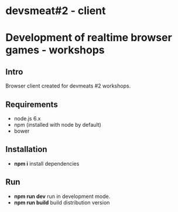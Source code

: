 # devsmeat#2 - client
# Development of realtime browser games - workshops

## Intro

Browser client created for devmeats #2 workshops.

## Requirements

- node.js 6.x
- npm (installed with node by default)
- bower

## Installation

- **npm i** install dependencies

## Run

- **npm run dev** run in development mode.
- **npm run build** build distribution version
